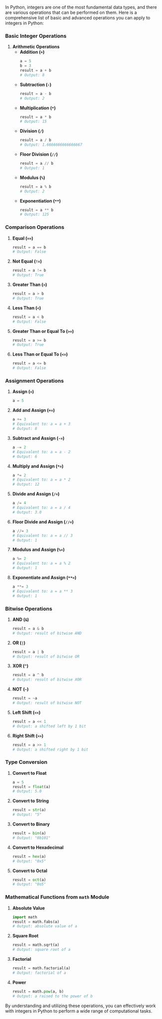 In Python, integers are one of the most fundamental data types, and there are various operations that can be performed on them. Here is a comprehensive list of basic and advanced operations you can apply to integers in Python:

### Basic Integer Operations

1. **Arithmetic Operations**
   - **Addition (`+`)**
     ```python
     a = 5
     b = 3
     result = a + b
     # Output: 8
     ```
   - **Subtraction (`-`)**
     ```python
     result = a - b
     # Output: 2
     ```
   - **Multiplication (`*`)**
     ```python
     result = a * b
     # Output: 15
     ```
   - **Division (`/`)**
     ```python
     result = a / b
     # Output: 1.6666666666666667
     ```
   - **Floor Division (`//`)**
     ```python
     result = a // b
     # Output: 1
     ```
   - **Modulus (`%`)**
     ```python
     result = a % b
     # Output: 2
     ```
   - **Exponentiation (`**`)**
     ```python
     result = a ** b
     # Output: 125
     ```

### Comparison Operations

1. **Equal (`==`)**
   ```python
   result = a == b
   # Output: False
   ```
2. **Not Equal (`!=`)**
   ```python
   result = a != b
   # Output: True
   ```
3. **Greater Than (`>`)**
   ```python
   result = a > b
   # Output: True
   ```
4. **Less Than (`<`)**
   ```python
   result = a < b
   # Output: False
   ```
5. **Greater Than or Equal To (`>=`)**
   ```python
   result = a >= b
   # Output: True
   ```
6. **Less Than or Equal To (`<=`)**
   ```python
   result = a <= b
   # Output: False
   ```

### Assignment Operations

1. **Assign (`=`)**
   ```python
   a = 5
   ```

2. **Add and Assign (`+=`)**
   ```python
   a += 3
   # Equivalent to: a = a + 3
   # Output: 8
   ```

3. **Subtract and Assign (`-=`)**
   ```python
   a -= 2
   # Equivalent to: a = a - 2
   # Output: 6
   ```

4. **Multiply and Assign (`*=`)**
   ```python
   a *= 2
   # Equivalent to: a = a * 2
   # Output: 12
   ```

5. **Divide and Assign (`/=`)**
   ```python
   a /= 4
   # Equivalent to: a = a / 4
   # Output: 3.0
   ```

6. **Floor Divide and Assign (`//=`)**
   ```python
   a //= 3
   # Equivalent to: a = a // 3
   # Output: 1
   ```

7. **Modulus and Assign (`%=`)**
   ```python
   a %= 2
   # Equivalent to: a = a % 2
   # Output: 1
   ```

8. **Exponentiate and Assign (`**=`)**
   ```python
   a **= 3
   # Equivalent to: a = a ** 3
   # Output: 1
   ```

### Bitwise Operations

1. **AND (`&`)**
   ```python
   result = a & b
   # Output: result of bitwise AND
   ```

2. **OR (`|`)**
   ```python
   result = a | b
   # Output: result of bitwise OR
   ```

3. **XOR (`^`)**
   ```python
   result = a ^ b
   # Output: result of bitwise XOR
   ```

4. **NOT (`~`)**
   ```python
   result = ~a
   # Output: result of bitwise NOT
   ```

5. **Left Shift (`<<`)**
   ```python
   result = a << 1
   # Output: a shifted left by 1 bit
   ```

6. **Right Shift (`>>`)**
   ```python
   result = a >> 1
   # Output: a shifted right by 1 bit
   ```

### Type Conversion

1. **Convert to Float**
   ```python
   a = 5
   result = float(a)
   # Output: 5.0
   ```

2. **Convert to String**
   ```python
   result = str(a)
   # Output: "5"
   ```

3. **Convert to Binary**
   ```python
   result = bin(a)
   # Output: "0b101"
   ```

4. **Convert to Hexadecimal**
   ```python
   result = hex(a)
   # Output: "0x5"
   ```

5. **Convert to Octal**
   ```python
   result = oct(a)
   # Output: "0o5"
   ```

### Mathematical Functions from `math` Module

1. **Absolute Value**
   ```python
   import math
   result = math.fabs(a)
   # Output: absolute value of a
   ```

2. **Square Root**
   ```python
   result = math.sqrt(a)
   # Output: square root of a
   ```

3. **Factorial**
   ```python
   result = math.factorial(a)
   # Output: factorial of a
   ```

4. **Power**
   ```python
   result = math.pow(a, b)
   # Output: a raised to the power of b
   ```

By understanding and utilizing these operations, you can effectively work with integers in Python to perform a wide range of computational tasks.